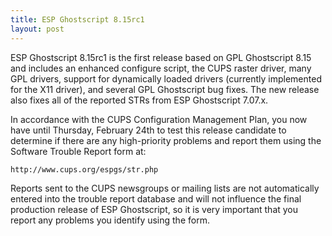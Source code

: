 ```yaml
---
title: ESP Ghostscript 8.15rc1
layout: post
---
```


ESP Ghostscript 8.15rc1 is the first release based on GPL Ghostscript 8.15 and includes an enhanced configure script, the CUPS raster driver, many GPL drivers, support for dynamically loaded drivers (currently implemented for the X11 driver), and several GPL Ghostscript bug fixes. The new release also fixes all of the reported STRs from ESP Ghostscript 7.07.x.

In accordance with the CUPS Configuration Management Plan, you now have until Thursday, February 24th to test this release candidate to determine if there are any high-priority problems and report them using the Software Trouble Report form at:

    http://www.cups.org/espgs/str.php

Reports sent to the CUPS newsgroups or mailing lists are not automatically entered into the trouble report database and will not influence the final production release of ESP Ghostscript, so it is very important that you report any problems you identify using the form.


